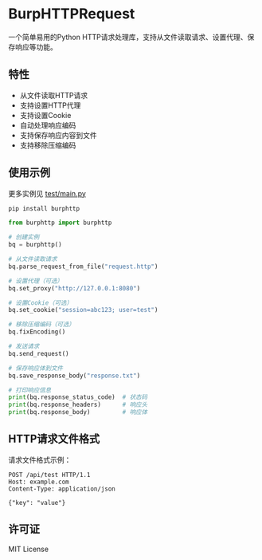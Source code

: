 # BurpHTTPRequest

一个简单易用的Python HTTP请求处理库，支持从文件读取请求、设置代理、保存响应等功能。


## 特性

- 从文件读取HTTP请求
- 支持设置HTTP代理
- 支持设置Cookie
- 自动处理响应编码
- 支持保存响应内容到文件
- 支持移除压缩编码

## 使用示例
更多实例见 [test/main.py](test/main.py)

```bash
pip install burphttp
```


```python
from burphttp import burphttp

# 创建实例
bq = burphttp()

# 从文件读取请求
bq.parse_request_from_file("request.http")

# 设置代理（可选）
bq.set_proxy("http://127.0.0.1:8080")

# 设置Cookie（可选）
bq.set_cookie("session=abc123; user=test")

# 移除压缩编码（可选）
bq.fixEncoding()

# 发送请求
bq.send_request()

# 保存响应体到文件
bq.save_response_body("response.txt")

# 打印响应信息
print(bq.response_status_code)  # 状态码
print(bq.response_headers)      # 响应头
print(bq.response_body)         # 响应体
```

## HTTP请求文件格式

请求文件格式示例：

```http
POST /api/test HTTP/1.1
Host: example.com
Content-Type: application/json

{"key": "value"}
```

## 许可证

MIT License
